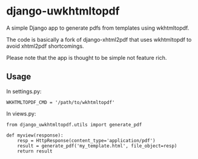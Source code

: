 django-uwkhtmltopdf
===================

A simple Django app to generate pdfs from templates using wkhtmltopdf.

The code is basically a fork of django-xhtml2pdf that uses wkhtmltopdf to avoid xhtml2pdf shortcomings.

Please note that the app is thought to be simple not feature rich.

Usage
-----

In settings.py:

    WKHTMLTOPDF_CMD = '/path/to/wkhtmltopdf'

In views.py:

    from django_uwkhtmltopdf.utils import generate_pdf

    def myview(response):
        resp = HttpResponse(content_type='application/pdf')
        result = generate_pdf('my_template.html', file_object=resp)
        return result
